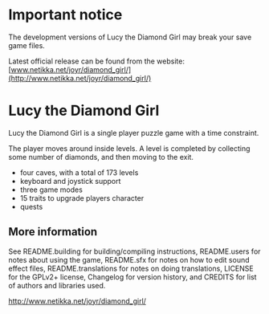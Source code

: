 # Important notice

The development versions of Lucy the Diamond Girl may break your save game files.

Latest official release can be found from the website: [www.netikka.net/joyr/diamond_girl/](http://www.netikka.net/joyr/diamond_girl/)



Lucy the Diamond Girl
=====================

Lucy the Diamond Girl is a single player puzzle game with a time constraint.

The player moves around inside levels. A level is completed by
collecting some number of diamonds, and then moving to the exit.

* four caves, with a total of 173 levels
* keyboard and joystick support
* three game modes
* 15 traits to upgrade players character
* quests


More information
----------------

See README.building for building/compiling instructions,
README.users for notes about using the game,
README.sfx for notes on how to edit sound effect files,
README.translations for notes on doing translations,
LICENSE for the GPLv2+ license,
Changelog for version history,
and CREDITS for list of authors and libraries used.


http://www.netikka.net/joyr/diamond_girl/
